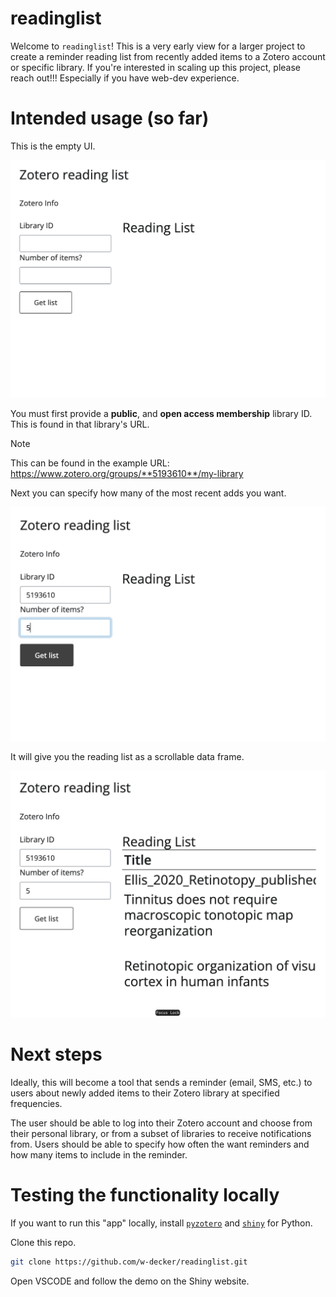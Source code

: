 # readinglist
Welcome to `readinglist`! This is a very early view for a larger project to create a reminder reading list from recently added items to a Zotero account or specific library. If you're interested in scaling up this project, please reach out!!! Especially if you have web-dev experience.

# Intended usage (so far)
This is the empty UI.

![UI](images/ui.png)

You must first provide a **public**, and **open access membership** library ID. This is found in that library's URL. 

>[!NOTE]
>This can be found in the example URL: https://www.zotero.org/groups/**5193610**/my-library

Next you can specify how many of the most recent adds you want. 

![INPUT](images/input.png)

It will give you the reading list as a scrollable data frame.

![OUTPUT](images/output.png)

# Next steps

Ideally, this will become a tool that sends a reminder (email, SMS, etc.) to users about newly added items to their Zotero library at specified frequencies.

The user should be able to log into their Zotero account and choose from their personal library, or from a subset of libraries to receive notifications from. Users should be able to specify how often the want reminders and how many items to include in the reminder. 

# Testing the functionality locally
If you want to run this "app" locally, install [`pyzotero`](https://pyzotero.readthedocs.io/en/latest/) and [`shiny`](https://shiny.posit.co/py/) for Python. 

Clone this repo. 
```sh
git clone https://github.com/w-decker/readinglist.git
```

Open VSCODE and follow the demo on the Shiny website. 